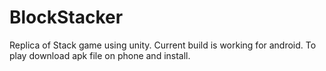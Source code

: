 # BlockStacker
Replica of Stack game using unity.
Current build is working for android. 
To play download apk file on phone and install. 






